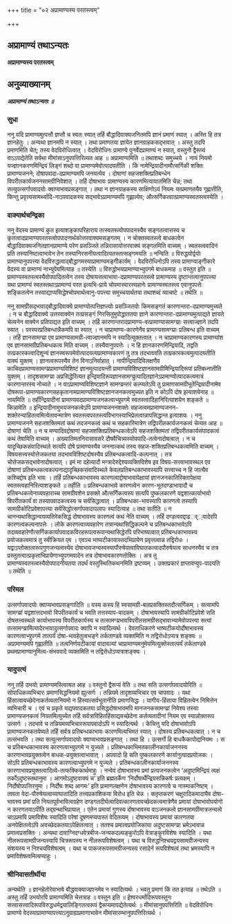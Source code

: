+++
title = "०२ अप्रामाण्यस्य परतस्त्वम्"

+++


## अप्रामाण्यं तथाऽन्यतः

**अप्रामाण्यस्य परतस्त्वम्**

## **अनुव्याख्यानम्**

***अप्रामाण्यं तथाऽन्यतः ॥***

### **सुधा**

ननु यदि प्रामाण्यमुत्पत्तौ ज्ञप्तौ च स्वतः स्यात् तर्हि बौद्धादिवाक्यजनितमपि ज्ञानं प्रमाणं स्यात् । अस्ति हि तत्र ज्ञानहेतुः । अन्यथा ज्ञानमपि न स्यात् । तथा प्रमाणतया ज्ञायेत ज्ञानग्राहकसद्भावात् । अस्तु तदपि प्रमाणमिति चेत्; तस्य वेदविरोधित्वात् । वेदविरोधिनः प्रामाण्ये पुनर्वेदप्रामाण्यं न स्यात्, वस्तुनो द्वैरूप्यं वाऽऽपद्येतेति सर्वथा मीमांसाऽनुपपत्तिरित्यत आह ॥ अप्रामाण्यमिति ॥ तथाशब्दः समुच्चये । नायं नियमो यज्ज्ञानकरणमिन्द्रियं लिङ्गं शब्दो वा प्रामाण्यमेवोत्पादयतीति । किं नामेन्द्रियादीनामौत्सर्गिकी शक्तिः प्रामाण्यजनने; दोषापवादा-दप्रामाण्यमपि जनयत्येव । दोषाणां सहजशक्तिप्रतिबन्धेन विपरीतकार्यजननसामग्रीनिवेशात् । तर्हि दोषाभावः प्रामाण्यस्य कारणमित्यायातमिति चेन्न; तथा सत्युपत्सर्गापवादयोः क्वाप्यभावप्रसङ्गात् । तथा न ज्ञानग्राहकस्य साक्षिणोऽयं नियमः यत्प्रमाणतयैव गृह्णातीति, किन्तु प्रवृत्त्यसामर्थ्यादि-नाऽपवादकस्य सद्भावेऽप्रामाण्यमपि गृह्णात्येव; औत्सर्गिकत्वात्प्रामाण्यस्वतस्त्वस्येति ।

### **वाक्यार्थचन्द्रिका**

ननु वेदस्य प्रामाण्यं कुत इत्याशङ्कापरिहाराय तत्स्वतस्त्वोपपादनस्यैव सङ्गतत्वात्तस्य च कृतत्वादप्रामाण्यपरतस्त्वोपपादनार्थकोत्तरवाक्यमसङ्गतम् । न चोक्तस्वतस्त्वे बाधकत्वेन बौद्धादिवाक्यजनितज्ञानप्रामाण्ये परेण प्रसञ्जिते तन्निरासायोत्तरवाक्यं सङ्गतमिति वाच्यम् । स्वतस्त्ववादिनं प्रति तस्यानिष्टत्वाभावेन तेन तस्यानिरसनीयत्वादित्यतस्तत्सङ्गमयति ॥ नन्विति ॥ विरुद्धयोर्द्वयोः प्रामाण्यानुपपत्त्या वेदविरुद्धत्वाद्बौद्धागमस्याप्रामाण्यमङ्गीकार्यम् । वेदविरोधिनोऽपि तस्य प्रामाण्याङ्गीकारे वेदस्य वा प्रामाण्यं नाभ्युपेयमित्याह ॥ तस्येति ॥ विरुद्धोभयप्रामाण्याभ्युपगमे बाधकमाह ॥ वस्तुत इति ॥ प्रामाण्यस्वतस्त्वस्यैवोपपादितत्वेन तस्य दोषायत्तत्वाभावा-दप्रामाण्यपरतस्त्वे प्रामाण्यस्य दृष्टान्तत्वानुपपत्त्या यथा प्रामाण्यं स्वतस्तथाऽप्रामाण्यं परत इत्यभि-प्राये चोपमास्वारस्यहानेः प्रामाण्यस्वतस्त्व एवानुपपत्तेः शङ्कितत्वेन तस्याद्याप्यसिद्धेश्चोपमार्थत्वानु-पपत्त्या समुच्चयार्थतया तथाशब्दं व्याचष्टे ॥ तथेति ॥

ननु सामग्रीसद्भावाद्बौद्धादिवाक्ये प्रामाण्योत्पत्तिज्ञप्त्योः प्रसञ्जितयोः किमसङ्गतं कारणान्तरा-दप्रामाण्यमुच्यते । न च बौद्धादिवाक्ये उत्तरवाक्येन तत्प्रसङ्गं निरसितुमुपोद्धाततया ज्ञाने कारणान्तरा-दप्रामाण्यमुत्पाद्यते ज्ञायते चेत्यनेन वाक्येन प्रतिपाद्यत इति वाच्यम् । तर्हि कारणान्तरादप्रामाण्य-वत्प्रामाण्यासामग्य्राः सत्त्वाज्ज्ञाने तदपि स्यात् । परस्परप्रतिबन्धान्नैकमपि वा स्यात् । न चाप्रामाण्य-कारणेनैव प्रामाण्यसामग्य्राः प्रतिबन्ध इति वाच्यम् । तर्हि ज्ञानसामग्य्रा एव प्रामाण्यसामग्री-त्वाज्ज्ञानमपि न स्यादित्युक्तत्वात् । न चाप्रामाण्यकारणस्य प्रामाण्यांश एव ज्ञानसामग्रीप्रतिबन्धकत्व मिति वाच्यम् । तस्यैवानुपपत्तेः । न हि ज्ञानकारणमिन्द्रियादि, तद्वति तत्प्रकारकत्वादिशून्यं ज्ञानस्वरूपमेवोत्पादयत्यप्रामाण्यकारणं तु तत्र तदभाववति तत्प्रकारकत्वमुत्पादयतीति वाक्यं युक्तम् । ज्ञानत्वरूपस्यैव तेन विनाऽनिर्वाहात् । नापीन्द्रियादिविलक्षणैव काचिदप्रामाण्यसामग्य्रप्रामाण्यविशिष्टं ज्ञानमुत्पादयन्ती प्रामाण्यविशिष्टज्ञानसामग्रीमिन्द्रियादिरूपां प्रतिबध्नातीति युक्तम् । तादृशसामग्य्रा अप्रसिद्धेरित्यत इन्द्रियादिरूपज्ञानसामग्य्रुत्पादितज्ञानेऽप्रामाण्योत्पादकत्वमात्रं कारणान्तरस्य नोच्यते । न वाऽप्रामाण्यविशिष्टज्ञाने सामग्य्रन्तरं कल्प्यतेऽपि तु प्रामाणसामग्रीभूतेन्द्रियादीनामेव दोषरूपा-प्रामाण्यकारणसहकृतानामप्रामाण्यविशिष्टज्ञानजनकत्वमुच्यत इति न कोऽपि दोष इत्याशयेनाह ॥ नायमिति ॥ तर्हीन्द्रियादीनां प्रामाण्यवदप्रामाण्यजनकत्वाभ्युपगमे स्वतस्त्वादिहानिरित्याशयेन शङ्कते ॥ किन्नामेति ॥ इन्द्रियादीनामुभयजनकत्वेऽपि प्रामाण्यजननशक्तेः सहजत्वमप्रामाण्यजनन- शक्तेरन्याहितत्वमित्येतावन्मात्रेण स्वतस्त्वपरतस्त्वविभागस्याभिप्रेतत्वान्नापसिद्धान्त इत्याशयः । ननु प्रामाण्यजनने सहजशक्तिमतां कथं तदजनकत्वं कथं च सहकारिमात्रेण तद्विपरीतकार्यजनकत्वं चेत्यत आह ॥ दोषाणां चेति ॥ न च मण्यादिवद्दोषाणां सहजशक्तिप्रतिबन्धकत्वेऽपि सहजशक्तिमतां तद्विपरीतकार्यसंपादकत्वं कथं तेषामिति वाच्यम् । अख्यातिमतनिरासावसरे दौषवैचित्र्यस्योपपादि-तत्वेनादोषत्वात् । न च यादृच्छिकसंवादिस्थले सत्यपि दोषे प्रामाण्यस्यैव जननात्कथं तस्य सहज-शक्तिप्रतिबन्धकत्वमिति वाच्यम् । विषयसत्त्वस्योत्तेजकतया तदभावविशिष्टदोषस्यैव प्रतिबन्धकत्वादि-कल्पनात् । तत्र चोत्तेजकसद्भावेनादोषत्वात् । इमं मा दहेत्यादौ मन्त्रादेरुद्देश्यव्यक्तिविशेष इव विषय-सत्त्वाभावस्थल एव दोषाणां प्रतिबन्धकत्वकल्पनाद्यादृच्छिकसंवादिस्थले केवलप्रतिबन्धकाभावस्यापि सत्त्वाच्च न हि जात्यैव कश्चिद्दोष इति भावः । तर्हि प्रतिबन्धकाभावस्य कारणत्वाद्दोषाभावापेक्षायां ज्ञानजनकातिरिक्तापेक्षया स्वतस्त्वहानिरित्याशङ्कते ॥ तर्हीति ॥ प्रतिबन्धकाभावे कारणत्वेन कारण-भूतदण्डाभावादौ च प्रतिबन्धकत्वेनाव्यवहाराच्च सामग्रीवशेन प्रसक्ते औत्सर्गिकत्वस्य सत्यपि पुष्कलकारणे यद्वशात्कार्याभावो विपरीतकार्यं वा तस्यापवादकत्वस्य च सर्वसिद्धत्वात् । प्रतिबन्धका-भावस्यापि कारणत्वे तस्यापि सामग्रीकोटिप्रवेशापत्त्या सर्वसिद्धोत्सर्गापवादापलापः स्यादित्याह ॥ तथा सतीति ॥ न चानन्यथासिद्धान्वयव्यतिरेकसिद्धं दोषाभावस्य कारणत्वं कथं नेति वाच्यम् । तर्हि दण्डत्ववद्दाढर्््यादेरपि कारणत्वकल्पनापत्तेः । लोके कारणत्वाव्यवहारेण तत्रान्यथासिद्धिकल्पने च प्रतिबन्धकाभावेऽपि तदव्यवहारेणौत्सर्गिककार्यापवादकविरहरूपत्वरूपान्यथासिद्धेरपि परिभाष्यत्वात् प्रतिबन्धकाभावस्य प्रयोजकत्वमात्रं तु स्वीक्रियत एव । एवञ्च भाष्यटीकायास्तदभिप्रायेण प्रवृत्तत्वान्न तद्विरोधः । यद्वाऽप्तोक्तत्वरूपगुणजन्यत्वस्येव दोषाभावजन्यस्वस्यापौरुषेयत्वाविघातकत्वादपौरुषेयत्व साधनस्यैव च तत्र प्रस्तुतत्वात्प्रकृताभिप्रायेणाभ्युपगमवादेन तत्र दोषाभावकारणतोक्तिः । अत्र तु प्रामाण्यस्वतस्त्वस्यैवोपपादनीयतया तदर्थं वस्तुस्थितिकथनमिति द्रष्टव्यम् । उक्तप्रकारं ज्ञप्तावप्युप-पादयति ॥ तथेति ॥

### **परिमल**

उत्सर्गापवादयोः क्वाप्यभावप्रसङ्गादिति ॥ यस्य कस्य हि स्वसामग्री-बलप्रसक्तिस्तदौत्सर्गिकम् । सत्यामपि सामग्य्रां यद्वशात्तदभावो विपरीतकार्यं च भवति तत्तस्याप-वादकम् । दोषाभावस्यापि सामग्रीकोटिप्रवेशे सति दोषसत्त्वस्थले कार्याभावस्य विपरीतकार्यस्य च तत्सामग्य्रभावविपरीतसामग्रीसद्भावाभ्यामेवोपपत्त्या सत्यां तत्सामग्य्रामित्यादेरभावादुत्सर्गापवादः क्वापि न स्यादित्यर्थः । देवताधिकरणे भाष्यटीकयोर्दोषाभावस्य कारणत्वाभ्युपगमे तात्पर्यं दोषा-भावहेतुत्वभङ्गे तर्कताण्डवे व्यक्तमिति न तद्विरोधोऽप्यत्र शङ्क्यः ॥ अप्रामाण्यमपि गृह्णातीति ॥ तत्वनिर्णयटीकायां वादावल्यां चाप्रामाण्यमनुमेयमित्युक्तेस्तात्पर्यं तर्कताण्डवे प्रथमप्रामाण्यानुमित्य-संभववादे व्यक्तमिति न तद्विरोधोऽप्यत्राशङ्क्यः ।

### **यादुपत्यं**

ननु तर्हि उभयोः प्रामाण्यमस्त्वित्यत आह ॥ वस्तुनो द्वैरूप्यं वेति ॥ तथा सति उत्सर्गापवादयोरिति ॥ सोपाधिकव्यभिचारः प्रमाणसिद्धनियमो ह्युत्सर्गः । तन्नियमे तादृशव्यभिचार एव चापवादः । यथा हिंसात्वावच्छेदेनाकर्तव्यतानियमो न हिंस्यात्सर्वभूतानीति प्रमाणसिद्धः । यागीय-हिंसाया विहितत्वेन निमित्तेन व्यभिचारी च । एवं च प्रकृते यद्यपवादकतया प्रसिद्धदोषाभावमपि मानजनकसामग्य्रां निवेश्य तस्याः प्रामाण्यजनकत्वं नियतमित्युच्येत तर्हि सर्वत्राविहितहिंसाद्यवच्छेदेना कर्तव्यतादीनां नियम एव स्यान्नोक्तरूप उत्सर्गः । तदभावे च तन्नियमव्यभिचाररूपापवादोऽपि न स्यादित्यर्थः । केचित्तु यदि दोषाभावोऽपि प्रामाण्यजनकतयेष्यते तर्हि सर्वत्र प्रतिबन्धकाभावः कारणमित्यभिमतं स्यात् । दोषस्य प्रतिबन्धकत्वात् । न च तत्संभवति । तथा सत्युत्सर्गापवादयोः क्वाप्यभावप्रसङ्गात् । तथा हि । उत्सर्गो हि बाधकैकापोद्यनियमः । स च प्रतिबन्धकाभावस्य कारणत्वाभ्युपगमे न युज्यते । प्रतिबन्धकाभिमतकालीनकार्याजननस्य कारणाभावप्रयुक्तत्वेन बाधक-प्रयुक्तत्वाभावात् । अपवादो हि सति पुष्कलकारणे कार्यानुत्पादप्रयोजकः । सोऽपि प्रतिबन्धकाभावस्य कारणत्वाभ्युपगमे न युज्यते । प्रतिबन्धकालीनकार्याजननस्य कारणाभावप्रयुक्तत्वादित्ये-तत्फक्किकार्थमाहुः । नन्वेवं दोषाभावस्य प्रमां प्रत्यजनकत्वेन ‘अदुष्टमिन्द्रियं त्वक्षं तर्कोऽदुष्टस्तथानुमा । आगमोऽदुष्टवाक्यं च’ इति ब्रह्मतर्केण ‘निर्दोषार्थेन्द्रियसन्निकर्षः प्रत्यक्षम् । निर्दोषोपपत्तिरनुमा । निर्दोषः शब्द आगमः’ इति प्रामाणलक्षणेन दोषाभावस्य कारणत्वे च नास्माकनिष्टम् । तावता वेदा-पौरुषेयत्वाव्याघातादिति तत्त्वप्रकाशिकया विरोध इति चेन्न । क्लृप्तकरणं चक्षुरादिकमादायैव दोषा-भावस्य प्रमां प्रति नियतपूर्वभावित्वग्रहेण दण्डगतदीर्घत्वादिवत्कारणतावच्छेदकत्वमात्रेणैव प्रमायां दोषाभावोपयोगो न कारणतयाऽपीति तद्ग्रन्थाभिप्रायात् । एतेन प्रमायां गुणस्य दोषाभावस्य वाऽजनकत्वे ज्ञानसामग्रीमात्रजन्यत्वे चाऽप्रमापि प्रमाविशेषः स्यादिति परेषां दूषणमप्यपास्तं वेदितव्यम् । दोषाभावस्य प्रमायां कारणतया अनपेक्षितत्वेऽपि अवच्छेदकतयाऽपेक्षितत्वात् । ततश्च प्रमात्वप्रयोजिकाया अदुष्टसामग्य्रा भ्रमेऽभावान्न प्रमात्वप्रसक्तिः । अन्यथा दावाग्निदग्धवेत्रबीज-जन्यकदल्यङ्कुरोऽपि वेत्राङ्कुरविशेषः स्यादिति । यथा नीलरूपसामग्रीजन्यस्यापि चित्ररूपस्य न नीलरूपविशेषत्वम् । यथा च विरुद्धनिश्चयद्वयसामग्रीजन्यस्य संशयस्य न निश्चयविशेषत्वम् । यथा च पाकजरूपसामग्रीजन्यस्य रसादेर्न रूपविशेषत्वं तथा भ्रमस्यापि न प्रमाविशेषत्वमित्यप्याहुः ।

### **श्रीनिवासतीर्थीया**

अन्यथेति ॥ ज्ञानहेतोरेवाभावे बौद्धवाक्याज्ज्ञानमेव न स्यादित्यर्थः । भवतु प्रमाणं किं तत इत्याह ॥ तथेऽति ॥ अस्तु तर्हि उभयोरपि प्रामाण्यमिति चेत्तत्राह ॥ वस्तुन इति ॥ ईश्वरधर्मादिरूपवस्तुनः सत्त्वासत्त्वादिरूपविरुद्धधर्मद्वयालिङ्गितत्वरूपं द्वैरूप्यमापद्येतेत्यर्थः ॥ मीमांसानुपपत्तिरिति ॥ वेदविरोधिनः प्रामाण्ये वेदस्याप्रामाण्यापत्त्याऽनुग्राह्यप्रमाणाभावेन मीमांसारम्भानुपपत्तिरित्यर्थः ।

